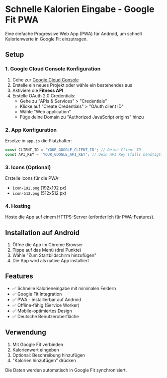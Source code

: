 # Schnelle Kalorien Eingabe - Google Fit PWA

Eine einfache Progressive Web App (PWA) für Android, um schnell Kalorienwerte in Google Fit einzutragen.

## Setup

### 1. Google Cloud Console Konfiguration

1. Gehe zur [Google Cloud Console](https://console.cloud.google.com/)
2. Erstelle ein neues Projekt oder wähle ein bestehendes aus
3. Aktiviere die **Fitness API**
4. Erstelle OAuth 2.0 Credentials:
   - Gehe zu "APIs & Services" > "Credentials" 
   - Klicke auf "Create Credentials" > "OAuth client ID"
   - Wähle "Web application"
   - Füge deine Domain zu "Authorized JavaScript origins" hinzu

### 2. App Konfiguration

Ersetze in `app.js` die Platzhalter:

```javascript
const CLIENT_ID = 'YOUR_GOOGLE_CLIENT_ID'; // Deine Client ID
const API_KEY = 'YOUR_GOOGLE_API_KEY'; // Dein API Key (falls benötigt)
```

### 3. Icons (Optional)

Erstelle Icons für die PWA:
- `icon-192.png` (192x192 px)
- `icon-512.png` (512x512 px)

### 4. Hosting

Hoste die App auf einem HTTPS-Server (erforderlich für PWA-Features).

## Installation auf Android

1. Öffne die App im Chrome Browser
2. Tippe auf das Menü (drei Punkte)
3. Wähle "Zum Startbildschirm hinzufügen"
4. Die App wird als native App installiert

## Features

- ✅ Schnelle Kalorieneingabe mit minimalen Feldern
- ✅ Google Fit Integration
- ✅ PWA - installierbar auf Android
- ✅ Offline-fähig (Service Worker)
- ✅ Mobile-optimiertes Design
- ✅ Deutsche Benutzeroberfläche

## Verwendung

1. Mit Google Fit verbinden
2. Kalorienwert eingeben
3. Optional: Beschreibung hinzufügen
4. "Kalorien hinzufügen" drücken

Die Daten werden automatisch in Google Fit synchronisiert.